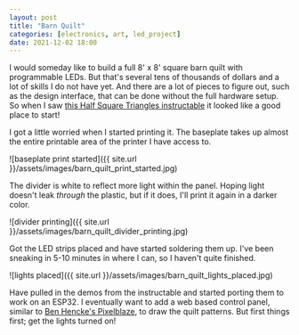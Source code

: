 ```yaml
---
layout: post
title: "Barn Quilt"
categories: [electronics, art, led_project]
date: 2021-12-02 18:00
---
```


I would someday like to build a full 8' x 8' square barn quilt with programmable LEDs. 
But that's several tens of thousands of dollars and a lot of skills I do not have yet. And there are a lot of pieces to figure out, such as the design interface, that can be done without the full hardware setup. 
So when I saw [this Half Square Triangles instructable](https://www.instructables.com/Half-Square-Triangles-LED-Art/) it looked like a good place to start! 

I got a little worried when I started printing it. The baseplate takes up almost the entire printable area of the printer I have access to.

![baseplate print started]({{ site.url }}/assets/images/barn_quilt_print_started.jpg)

The divider is white to reflect more light within the panel. Hoping light doesn't leak _through_ the plastic, but if it does, I'll print it again in a darker color. 

![divider printing]({{ site.url }}/assets/images/barn_quilt_divider_printing.jpg)

Got the LED strips placed and have started soldering them up. I've been sneaking in 5-10 minutes in where I can, so I haven't quite finished.

![lights placed]({{ site.url }}/assets/images/barn_quilt_lights_placed.jpg)

Have pulled in the demos from the instructable and started porting them to work on an ESP32. I eventually want to add a web based control panel, similar to [Ben Hencke's Pixelblaze](https://www.bhencke.com/pixelblaze), to draw the quilt patterns. But first things first; get the lights turned on! 